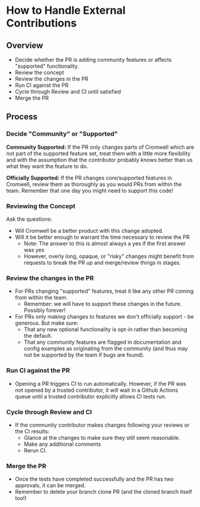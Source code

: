 # How to Handle External Contributions

## Overview

- Decide whether the PR is adding community features or affects "supported" functionality.
- Review the concept
- Review the changes in the PR
- Run CI against the PR
- Cycle through Review and CI until satisfied
- Merge the PR

## Process

### Decide "Community" or "Supported"

**Community Supported:** If the PR only changes parts of Cromwell which are not part of the supported feature set, treat them with a little more
flexibility and with the assumption that the contributor probably knows better than us what they want the feature to do.

**Officially Supported:** If the PR changes core/supported features in Cromwell, review them as thoroughly as you would PRs from within the team. Remember
that one day you might need to support this code!

### Reviewing the Concept

Ask the questions:
 
- Will Cromwell be a better product with this change adopted. 
- Will it be better enough to warrant the time necessary to review the PR
  - Note: The answer to this is almost always a yes if the first answer was yes
  - However, overly long, opaque, or "risky" changes might benefit from requests to break the PR up and merge/review things in stages. 
  
### Review the changes in the PR

- For PRs changing "supported" features, treat it like any other PR coming from within the team.
  - Remember: we will have to support these changes in the future. Possibly forever!
- For PRs only making changes to features we don't officially support - be generous. But make sure:
  - That any new optional functionality is opt-in rather than becoming the default.
  - That any community features are flagged in documentation and config examples as originating from the community (and thus may not be supported by the team if bugs are found).
  
### Run CI against the PR

- Opening a PR triggers CI to run automatically. However, if the PR was not opened by a trusted contributor, it will wait in a Github Actions queue until a trusted contributor explicitly allows CI tests run.

### Cycle through Review and CI

- If the community contributor makes changes following your reviews or the CI results:
  - Glance at the changes to make sure they still seem reasonable.
  - Make any additional comments
  - Rerun CI.
  
### Merge the PR

- Once the tests have completed successfully and the PR has two approvals, it can be merged.
- Remember to delete your branch clone PR (and the cloned branch itself too!)

